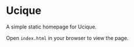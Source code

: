 # Ucique

A simple static homepage for Ucique.

Open `index.html` in your browser to view the page.
